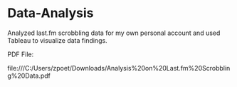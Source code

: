 # Data-Analysis
Analyzed last.fm scrobbling data for my own personal account and used Tableau to visualize data findings.

PDF File:

file:///C:/Users/zpoet/Downloads/Analysis%20on%20Last.fm%20Scrobbling%20Data.pdf
